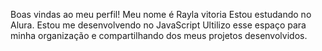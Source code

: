 Boas vindas ao meu perfil!
Meu nome é Rayla vitoria 
Estou estudando no Alura.
Estou me desenvolvendo no JavaScript
Ultilizo esse espaço para minha organização e compartilhando dos meus projetos desenvolvidos.

